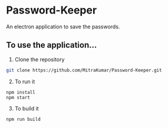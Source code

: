 # Password-Keeper
An electron application to save the passwords.

## To use the application...
1) Clone the repository

```bash
git clone https://github.com/MitraKumar/Password-Keeper.git
```

2) To run it
```
npm install
npm start
```

3) To build it

```
npm run build
```
